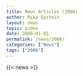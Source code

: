 ```yaml
---
title: News Articles (2006)
author: Mika Epstein
layout: news
topic: index
date: 2006-01-01
permalink: /news/2006/
categories: ["News"]
tags: ["2006"]
---
```


{{< news >}}